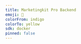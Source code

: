 ```yaml
---
title: Marketingkit Pro Backend
emoji: 👀
colorFrom: indigo
colorTo: yellow
sdk: docker
pinned: false
---
```

